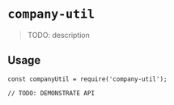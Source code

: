 # `company-util`

> TODO: description

## Usage

```
const companyUtil = require('company-util');

// TODO: DEMONSTRATE API
```
